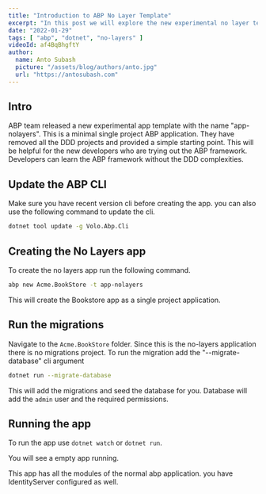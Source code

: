 ```yaml
---
title: "Introduction to ABP No Layer Template"
excerpt: "In this post we will explore the new experimental no layer template from the ABP framework"
date: "2022-01-29"
tags: [ "abp", "dotnet", "no-layers" ]
videoId: af4BqBhgftY 
author:
  name: Anto Subash
  picture: "/assets/blog/authors/anto.jpg"
  url: "https://antosubash.com"
---
```


## Intro

ABP team released a new experimental app template with the name "app-nolayers". This is a minimal single project ABP application. They have removed all the DDD projects and provided a simple starting point. This will be helpful for the new developers who are trying out the ABP framework. Developers can learn the ABP framework without the DDD complexities.

## Update the ABP CLI

Make sure you have recent version cli before creating the app. you can also use the following command to update the cli.

```bash
dotnet tool update -g Volo.Abp.Cli
```

## Creating the No Layers app

To create the no layers app run the following command.

```bash
abp new Acme.BookStore -t app-nolayers
```

This will create the Bookstore app as a single project application.

## Run the migrations

Navigate to the `Acme.BookStore` folder. Since this is the no-layers application there is no migrations project. To run the migration add the "--migrate-database" cli argument

```bash
dotnet run --migrate-database
```

This will add the migrations and seed the database for you. Database will add the `admin` user and the required permissions.

## Running the app

To run the app use `dotnet watch` or `dotnet run`.

You will see a empty app running.

This app has all the modules of the normal abp application. you have IdentityServer configured as well.
